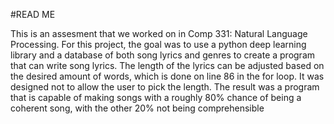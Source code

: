 #READ ME

This is an assesment that we worked on in Comp 331: Natural Language Processing.  For this project, the goal was to use a python deep learning library and a database of both song lyrics and genres to create a program that can write song lyrics.  The length of the lyrics can be adjusted based on the desired amount of words, which is done on line 86 in the for loop.  It was designed not to allow the user to pick the length.  The result was a program that is capable of making songs with a roughly 80% chance of being a coherent song, with the other 20% not being comprehensible
